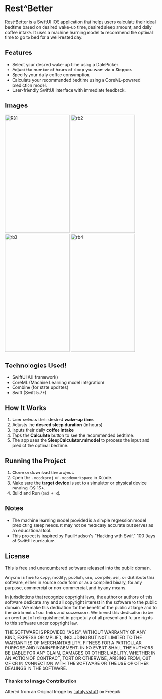 # Rest^Better

Rest^Better is a SwiftUI iOS application that helps users calculate their ideal bedtime based on desired wake-up time, desired sleep amount, and daily coffee intake. It uses a machine learning model to recommend the optimal time to go to bed for a well-rested day.

## Features

- Select your desired wake-up time using a DatePicker.
- Adjust the number of hours of sleep you want via a Stepper.
- Specify your daily coffee consumption.
- Calculate your recommended bedtime using a CoreML-powered prediction model.
- User-friendly SwiftUI interface with immediate feedback.

 ## Images
<img width="213" height="389" alt="RB1" src="https://github.com/user-attachments/assets/52d10a99-9dba-4828-ba6c-fc8737fca35e" />
<img width="213" height="389" alt="rb2" src="https://github.com/user-attachments/assets/4c0b8901-0f36-455b-aebb-93078e8e454a" />
<img width="213" height="389" alt="rb3" src="https://github.com/user-attachments/assets/501f15fe-29b3-4892-8540-05981904ccbd" />
<img width="213" height="389" alt="rb4" src="https://github.com/user-attachments/assets/b92b441e-9195-4895-938d-4d0a3ba332ba" />



## Technologies Used!


- SwiftUI (UI framework)
- CoreML (Machine Learning model integration)
- Combine (for state updates)
- Swift (Swift 5.7+)
## How It Works

1. User selects their desired **wake-up time**.
2. Adjusts the **desired sleep duration** (in hours).
3. Inputs their daily **coffee intake**.
4. Taps the **Calculate** button to see the recommended bedtime.
5. The app uses the **SleepCalculator.mlmodel** to process the input and predict the optimal bedtime.

## Running the Project

1. Clone or download the project.
2. Open the `.xcodeproj` or `.xcodeworkspace` in Xcode.
3. Make sure the **target device** is set to a simulator or physical device running iOS 15+.
4. Build and Run (`Cmd + R`).

## Notes

- The machine learning model provided is a simple regression model predicting sleep needs. It may not be medically accurate but serves as an educational tool.
- This project is inspired by Paul Hudson's "Hacking with Swift" 100 Days of SwiftUI curriculum.

## License

This is free and unencumbered software released into the public domain.

Anyone is free to copy, modify, publish, use, compile, sell, or distribute this software, either in source code form or as a compiled binary, for any purpose, commercial or non-commercial, and by any means.

In jurisdictions that recognize copyright laws, the author or authors of this software dedicate any and all copyright interest in the software to the public domain. We make this dedication for the benefit of the public at large and to the detriment of our heirs and successors. We intend this dedication to be an overt act of relinquishment in perpetuity of all present and future rights to this software under copyright law.

THE SOFTWARE IS PROVIDED "AS IS", WITHOUT WARRANTY OF ANY KIND, EXPRESS OR IMPLIED, INCLUDING BUT NOT LIMITED TO THE WARRANTIES OF MERCHANTABILITY, FITNESS FOR A PARTICULAR PURPOSE AND NONINFRINGEMENT. IN NO EVENT SHALL THE AUTHORS BE LIABLE FOR ANY CLAIM, DAMAGES OR OTHER LIABILITY, WHETHER IN AN ACTION OF CONTRACT, TORT OR OTHERWISE, ARISING FROM, OUT OF OR IN CONNECTION WITH THE SOFTWARE OR THE USE OR OTHER DEALINGS IN THE SOFTWARE.

### Thanks to Image Contribution

Altered from an Original Image by [catalyststuff](https://www.freepik.com/free-vector/cute-koala-sleeping-tree-cartoon-animal-nature-icon-concept-isolated-flat-cartoon-style_11579989.htm) on Freepik

